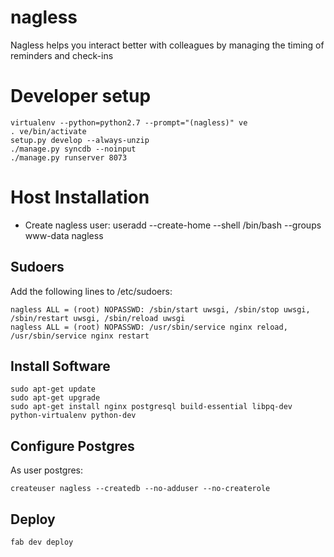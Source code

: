 nagless
=======

Nagless helps you interact better with colleagues by managing the timing of reminders and check-ins

Developer setup
===============

    virtualenv --python=python2.7 --prompt="(nagless)" ve
    . ve/bin/activate
    setup.py develop --always-unzip
    ./manage.py syncdb --noinput
    ./manage.py runserver 8073

Host Installation
=================

- Create nagless user: 
    useradd --create-home --shell /bin/bash --groups www-data nagless

Sudoers
-------
Add the following lines to /etc/sudoers:

    nagless ALL = (root) NOPASSWD: /sbin/start uwsgi, /sbin/stop uwsgi, /sbin/restart uwsgi, /sbin/reload uwsgi
    nagless ALL = (root) NOPASSWD: /usr/sbin/service nginx reload, /usr/sbin/service nginx restart

Install Software
----------------
    sudo apt-get update
    sudo apt-get upgrade
    sudo apt-get install nginx postgresql build-essential libpq-dev python-virtualenv python-dev 

Configure Postgres
------------------
As user postgres:

    createuser nagless --createdb --no-adduser --no-createrole

Deploy
------
    fab dev deploy
